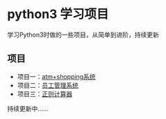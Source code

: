 # python3 学习项目
学习Python3时做的一些项目，从简单到进阶，持续更新

## 项目
* 项目一：[atm+shopping系统](https://github.com/tjy-cool/py3_project/tree/master/atm_shopping)
* 项目二：[员工管理系统](https://github.com/tjy-cool/py3_project/tree/master/staffing_system)
* 项目三：[正则计算器](https://github.com/tjy-cool/py3_project/tree/master/re_calculator)

持续更新中......
